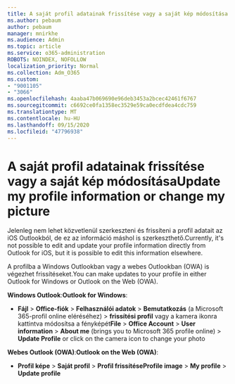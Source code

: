 ```yaml
---
title: A saját profil adatainak frissítése vagy a saját kép módosítása
ms.author: pebaum
author: pebaum
manager: mnirkhe
ms.audience: Admin
ms.topic: article
ms.service: o365-administration
ROBOTS: NOINDEX, NOFOLLOW
localization_priority: Normal
ms.collection: Adm_O365
ms.custom:
- "9001105"
- "3066"
ms.openlocfilehash: 4aaba47b069690e96deb3453a2bcec42461f6767
ms.sourcegitcommit: c6692ce0fa1358ec3529e59ca0ecdfdea4cdc759
ms.translationtype: MT
ms.contentlocale: hu-HU
ms.lasthandoff: 09/15/2020
ms.locfileid: "47796938"
---
```

# <a name="update-my-profile-information-or-change-my-picture"></a><span data-ttu-id="89a09-102">A saját profil adatainak frissítése vagy a saját kép módosítása</span><span class="sxs-lookup"><span data-stu-id="89a09-102">Update my profile information or change my picture</span></span>

<span data-ttu-id="89a09-103">Jelenleg nem lehet közvetlenül szerkeszteni és frissíteni a profil adatait az iOS Outlookból, de ez az információ máshol is szerkeszthető.</span><span class="sxs-lookup"><span data-stu-id="89a09-103">Currently, it's not possible to edit and update your profile information directly from Outlook for iOS, but it is possible to edit this information elsewhere.</span></span> 

<span data-ttu-id="89a09-104">A profilba a Windows Outlookban vagy a webes Outlookban (OWA) is végezhet frissítéseket.</span><span class="sxs-lookup"><span data-stu-id="89a09-104">You can make updates to your profile in either Outlook for Windows or Outlook on the Web (OWA).</span></span> 

<span data-ttu-id="89a09-105">**Windows Outlook**:</span><span class="sxs-lookup"><span data-stu-id="89a09-105">**Outlook for Windows**:</span></span> 

- <span data-ttu-id="89a09-106">**Fájl**  >  **Office-fiók**  >  **Felhasználói adatok**  >  **Bemutatkozás** (a Microsoft 365-profil online eléréséhez) > **frissítési profil** vagy a kamera ikonra kattintva módosítsa a fényképét</span><span class="sxs-lookup"><span data-stu-id="89a09-106">**File** > **Office Account** > **User information** > **About me** (brings you to Microsoft 365 profile online) > **Update Profile** or click on the camera icon to change your photo</span></span>  
  
<span data-ttu-id="89a09-107">**Webes Outlook (OWA)**:</span><span class="sxs-lookup"><span data-stu-id="89a09-107">**Outlook on the Web (OWA)**:</span></span> 

- <span data-ttu-id="89a09-108">**Profil képe**  >  **Saját profil**  >  **Profil frissítése**</span><span class="sxs-lookup"><span data-stu-id="89a09-108">**Profile image** > **My profile** > **Update profile**</span></span>
